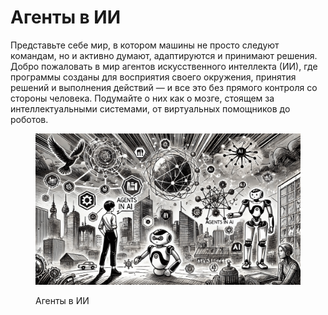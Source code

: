 # Агенты в ИИ

Представьте себе мир, в котором машины не просто следуют командам, но и активно думают, адаптируются и принимают решения. Добро пожаловать в мир агентов искусственного интеллекта (ИИ), где программы созданы для восприятия своего окружения, принятия решений и выполнения действий — и все это без прямого контроля со стороны человека. Подумайте о них как о мозге, стоящем за интеллектуальными системами, от виртуальных помощников до роботов.

<div align="left"><figure><img src="../../.gitbook/assets/agents-in-ai-min.png" alt="" width="563"><figcaption><p>Агенты в ИИ</p></figcaption></figure></div>

